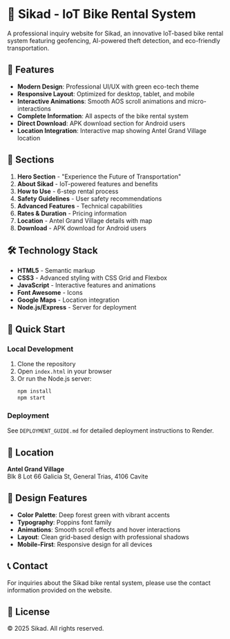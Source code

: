 # 🚴 Sikad - IoT Bike Rental System

A professional inquiry website for Sikad, an innovative IoT-based bike rental system featuring geofencing, AI-powered theft detection, and eco-friendly transportation.

## 🌟 Features

- **Modern Design**: Professional UI/UX with green eco-tech theme
- **Responsive Layout**: Optimized for desktop, tablet, and mobile
- **Interactive Animations**: Smooth AOS scroll animations and micro-interactions
- **Complete Information**: All aspects of the bike rental system
- **Direct Download**: APK download section for Android users
- **Location Integration**: Interactive map showing Antel Grand Village location

## 📱 Sections

1. **Hero Section** - "Experience the Future of Transportation"
2. **About Sikad** - IoT-powered features and benefits
3. **How to Use** - 6-step rental process
4. **Safety Guidelines** - User safety recommendations
5. **Advanced Features** - Technical capabilities
6. **Rates & Duration** - Pricing information
7. **Location** - Antel Grand Village details with map
8. **Download** - APK download for Android users

## 🛠️ Technology Stack

- **HTML5** - Semantic markup
- **CSS3** - Advanced styling with CSS Grid and Flexbox
- **JavaScript** - Interactive features and animations
- **Font Awesome** - Icons
- **Google Maps** - Location integration
- **Node.js/Express** - Server for deployment

## 🚀 Quick Start

### Local Development
1. Clone the repository
2. Open `index.html` in your browser
3. Or run the Node.js server:
   ```bash
   npm install
   npm start
   ```

### Deployment
See `DEPLOYMENT_GUIDE.md` for detailed deployment instructions to Render.

## 📍 Location

**Antel Grand Village**  
Blk 8 Lot 66 Galicia St, General Trias, 4106 Cavite

## 🎨 Design Features

- **Color Palette**: Deep forest green with vibrant accents
- **Typography**: Poppins font family
- **Animations**: Smooth scroll effects and hover interactions
- **Layout**: Clean grid-based design with professional shadows
- **Mobile-First**: Responsive design for all devices

## 📞 Contact

For inquiries about the Sikad bike rental system, please use the contact information provided on the website.

## 📄 License

© 2025 Sikad. All rights reserved.